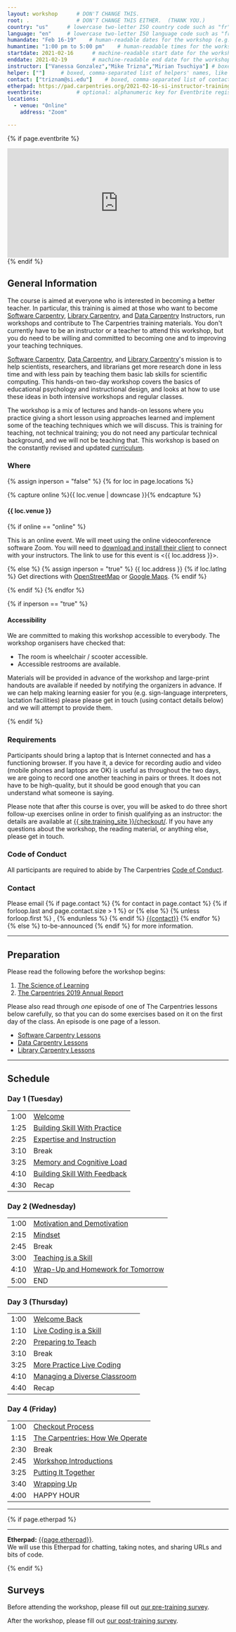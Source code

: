 ```yaml
---
layout: workshop      # DON'T CHANGE THIS.
root: .               # DON'T CHANGE THIS EITHER.  (THANK YOU.)
country: "us"      # lowercase two-letter ISO country code such as "fr" (see https://en.wikipedia.org/wiki/ISO_3166-1)
language: "en"     # lowercase two-letter ISO language code such as "fr" (see https://en.wikipedia.org/wiki/ISO_639-1)
humandate: "Feb 16-19"    # human-readable dates for the workshop (e.g., "Feb 17-18, 2020")
humantime: "1:00 pm to 5:00 pm"    # human-readable times for the workshop (e.g., "9:00 am - 4:30 pm")
startdate: 2021-02-16      # machine-readable start date for the workshop in YYYY-MM-DD format like 2015-01-01
enddate: 2021-02-19        # machine-readable end date for the workshop in YYYY-MM-DD format like 2015-01-02
instructor: ["Vanessa Gonzalez","Mike Trizna","Mirian Tsuchiya"] # boxed, comma-separated list of instructors' names as strings, like ["Kay McNulty", "Betty Jennings", "Betty Snyder"]
helper: [""]     # boxed, comma-separated list of helpers' names, like ["Marlyn Wescoff", "Fran Bilas", "Ruth Lichterman"]
contact: ["triznam@si.edu"]    # boxed, comma-separated list of contact email addresses for the host, lead instructor, or whoever else is handling questions, like ["marlyn.wescoff@example.org", "fran.bilas@example.org", "ruth.lichterman@example.org"]
etherpad: https://pad.carpentries.org/2021-02-16-si-instructor-training            # optional: URL for the workshop Etherpad if there is one
eventbrite:           # optional: alphanumeric key for Eventbrite registration, e.g., "1234567890AB" (if Eventbrite is being used)
locations:
  - venue: "Online"
    address: "Zoom"

---
```


<!-- See instructions in the comments below for how to edit specific sections of this workshop template. -->

<!--
  HEADER

  Edit the values in the block above to be appropriate for your workshop.
  If the value is not 'true', 'false', 'null', or a number, please use
  double quotation marks around the value, unless specified otherwise.
  And run 'tools/check' *before* committing to make sure that changes are good.
-->

<!--
  EVENTBRITE

  This block includes the Eventbrite registration widget if
  'eventbrite' has been set in the header.  You can delete it if you
  are not using Eventbrite, or leave it in, since it will not be
  displayed if the 'eventbrite' field in the header is not set.
-->
{% if page.eventbrite %}
<iframe
  src="https://www.eventbrite.com/tickets-external?eid={{page.eventbrite}}&ref=etckt"
  frameborder="0"
  width="100%"
  height="248px"
  scrolling="auto">
</iframe>
{% endif %}

<h2 id="general">General Information</h2>

<!--
  INTRODUCTION

  Edit the general explanatory paragraph below if you want to change
  the pitch.
-->

<p>
  The course is aimed at everyone who is
  interested in becoming a better teacher. In particular, this training
  is aimed at those who want to become <a href="{{ site.swc_site }}">Software Carpentry</a>,
  <a href="{{ site.lc_site }}">Library Carpentry</a>, and <a href="{{ site.dc_site }}">Data Carpentry</a>
  Instructors, run workshops and contribute to The Carpentries training
  materials. You don't currently have to be an instructor or a
  teacher to attend this workshop, but you do need to be willing and
  committed to becoming one and to improving your teaching techniques.
</p>

<p>
  <a href="{{ site.swc_site }}">Software Carpentry</a>,
  <a href="{{ site.dc_site }}">Data Carpentry</a>, and 
  <a href="{{ site.lc_site }}">Library Carpentry</a>'s mission is to
  help scientists, researchers, and librarians get more research done in less time
  and with less pain by teaching them basic lab skills for scientific
  computing.  This hands-on two-day workshop covers the basics of
  educational psychology and instructional design, and looks at how to
  use these ideas in both intensive workshops and regular classes.
</p>
<p>
  The workshop is a mix of lectures and hands-on lessons where you
  practice giving a short lesson using approaches learned and
  implement some of the teaching techniques which we will discuss.
  This is training for teaching, not technical training; you do not
  need any particular technical background, and we will not be
  teaching that. This workshop is based on the constantly revised and
  updated
 <a href="{{ site.training_site }}">curriculum</a>.
</p>

<!--
  LOCATION

  This block displays the address and links to maps showing directions
  if the latitude and longitude of the workshop have been set.  You
  can use http://itouchmap.com/latlong.html to find the lat/long of an
  address.
  -->
<h3 id="where">Where</h3>

{% assign inperson = "false" %}
{% for loc in page.locations %}

{% capture online %}{{ loc.venue | downcase }}{% endcapture %}

<h4>{{ loc.venue }}</h4>

{% if online == "online" %}

This is an online event. We will meet using the online videoconference software Zoom. You will need to <a href="https://zoom.us/download">download and install their client</a> to connect with your instructors. The link to use for this event is <{{ loc.address }}>.

{% else %}
{% assign inperson = "true" %}
{{ loc.address }} {% if loc.latlng %} Get directions with
    <a href="//www.openstreetmap.org/?mlat={{loc.latlng | replace:',','&mlon='}}&zoom=16">OpenStreetMap</a>
    or
    <a href="//maps.google.com/maps?q={{loc.latlng}}">Google Maps</a>. {% endif %}

{% endif %}
{% endfor %}

{% if inperson == "true" %}

<h4 id="accessibility">Accessibility</h4>

We are committed to making this workshop
accessible to everybody.
The workshop organisers have checked that:

<ul>
  <li>The room is wheelchair / scooter accessible.</li>
  <li>Accessible restrooms are available.</li>
</ul>

Materials will be provided in advance of the workshop and
large-print handouts are available if needed by notifying the
organizers in advance.  If we can help making learning easier for
you (e.g. sign-language interpreters, lactation facilities) please
please get in touch (using contact details below) and we will
attempt to provide them.

{% endif %}

<h3>Requirements</h3>

Participants should bring a laptop that is Internet connected and has a
functioning browser. If you have it, a device for recording audio and video
(mobile phones and laptops are OK) is useful as throughout the two days, we
are going to record one another teaching in pairs or threes. It does not have
to be high-quality, but it should be good enough that you can understand what
someone is saying.

Please note that after this course is over, you will be asked to do
three short follow-up exercises online in order to finish qualifying
as an instructor: the details are available at
<a href="{{ site.training_site }}/checkout/">{{ site.training_site }}/checkout/</a>.
If you have any questions about the workshop, the reading material,
or anything else, please get in touch.


<h3>Code of Conduct</h3>

All participants are required to abide by The Carpentries <a href="{{
site.swc_site }}/conduct/">Code of Conduct</a>.



<h3 id="contact">Contact</h3>
<p>
Please email
{% if page.contact %}
  {% for contact in page.contact %}
    {% if forloop.last and page.contact.size > 1 %}
      or
    {% else %}
      {% unless forloop.first %}
      ,
      {% endunless %}
    {% endif %}
    <a href='mailto:{{contact}}'>{{contact}}</a>
  {% endfor %}
{% else %}
  to-be-announced
{% endif %}
for more information.
</p>

<hr/>

<h2 id="preparation" name="preparation">Preparation</h2>

<p>
  Please read the following before the workshop begins:
</p>
<ol>
  <li><a href="{{ site.training_site }}/papers/science-of-learning-2015.pdf">The Science of Learning</a></li>
  <li><a href="https://carpentries.org/files/reports/TheCarpentries2019AnnualReport.pdf">The Carpentries 2019 Annual Report</a></li>
</ol>
<p>
  Please also read through <em>one</em> episode of one of The Carpentries lessons below   
  carefully, so that you can do some exercises based on it on the
  first day of the class.  An episode is one page of a lesson.
</p>

  <ul>
  <li><a href="{{ site.swc_site }}/lessons">Software Carpentry Lessons</a></li>
  <li><a href="{{ site.dc_site }}/lessons">Data Carpentry Lessons</a></li>
  <li><a href="{{ site.lc_site }}/lessons">Library Carpentry Lessons</a></li>
  </ul>
  

<hr/>

<h2 id="schedule" name="schedule">Schedule</h2>
<div class="row">
  <div class="col-md-6">
    <h3>Day 1 (Tuesday)</h3>
    <table class="table table-striped">
      <tr>
        <td>1:00</td>
        <td><a href="https://carpentries.github.io/instructor-training/01-welcome/index.html" target="_blank">Welcome</a></td>
      </tr>
      <tr>
        <td>1:25</td>
        <td><a href="https://carpentries.github.io/instructor-training/02-practice-learning/index.html" target="_blank">Building Skill With Practice</a></td>
      </tr>
      <tr>
        <td>2:25</td>
        <td><a href="https://carpentries.github.io/instructor-training/03-expertise/index.html" target="_blank">Expertise and Instruction</a></td>
      </tr>
      <tr>
        <td>3:10</td>
        <td>Break</td>
      </tr>
      <tr>
        <td>3:25</td>
        <td><a href="https://carpentries.github.io/instructor-training/05-memory/index.html" target="_blank">Memory and Cognitive Load</a></td>
      </tr>
      <tr>
        <td>4:10</td>
        <td><a href="https://carpentries.github.io/instructor-training/06-feedback/index.html" target="_blank">Building Skill With Feedback</a></td>
      </tr>      
      <tr>
        <td>4:30</td>
        <td>Recap</td>
      </tr>
    </table>
  </div>
  <div class="col-md-6">
    <h3>Day 2 (Wednesday)</h3>
    <table class="table table-striped">
      <tr>
        <td>1:00</td>
        <td><a href="https://carpentries.github.io/instructor-training/08-motivation/index.html" target="_blank">Motivation and Demotivation</a></td>
      </tr>
      <tr>
        <td>2:15</td>
        <td><a href="https://carpentries.github.io/instructor-training/09-mindset/index.html" target="_blank">Mindset</a></td>
      </tr>
      <tr>
        <td>2:45</td>
        <td>Break</td>
      </tr>
      <tr>
        <td>3:00</td>
        <td><a href="https://carpentries.github.io/instructor-training/11-practice-teaching/index.html" target="_blank">Teaching is a Skill</a></td>
      </tr>
      <tr>
        <td>4:10</td>
        <td><a href="https://carpentries.github.io/instructor-training/12-homework/index.html" target="_blank">Wrap-Up and Homework for Tomorrow</a></td>
      </tr>
      <tr>
        <td>5:00</td>
        <td>END</td>
      </tr>
    </table>
  </div>
</div>
<div class="row">
  <div class="col-md-6">
    <h3>Day 3 (Thursday)</h3>
    <table class="table table-striped">
      <tr>
        <td>1:00</td>
        <td><a href="https://carpentries.github.io/instructor-training/13-second-welcome/index.html" target="_blank">Welcome Back</a></td>
      </tr>
      <tr>
        <td>1:10</td>
        <td><a href="https://carpentries.github.io/instructor-training/14-live/index.html" target="_blank">Live Coding is a Skill</a></td>
      </tr>
      <tr>
        <td>2:20</td>
        <td><a href="https://carpentries.github.io/instructor-training/15-lesson-study/index.html" target="_blank">Preparing to Teach</a></td>
      </tr>
      <tr>
        <td>3:10</td>
        <td>Break</td>
      </tr>
      <tr>
        <td>3:25</td>
        <td><a href="https://carpentries.github.io/instructor-training/17-performance/index.html" target="_blank">More Practice Live Coding </a></td>
      </tr>
      <tr>
        <td>4:10</td>
        <td><a href="https://carpentries.github.io/instructor-training/18-management/index.html" target="_blank">Managing a Diverse Classroom</a></td>
      </tr>      
      <tr>
        <td>4:40</td>
        <td>Recap</td>
      </tr>
    </table>
  </div>
  <div class="col-md-6">
    <h3>Day 4 (Friday)</h3>
    <table class="table table-striped">
      <tr>
        <td>1:00</td>
        <td><a href="https://carpentries.github.io/instructor-training/20-checkout/index.html" target="_blank">Checkout Process</a></td>
      </tr>
      <tr>
        <td>1:15</td>
        <td><a href="https://carpentries.github.io/instructor-training/21-carpentries/index.html" target="_blank">The Carpentries: How We Operate</a></td>
      </tr>
      <tr>
        <td>2:30</td>
        <td>Break</td>
      </tr>      
      <tr>
        <td>2:45</td>
        <td><a href="https://carpentries.github.io/instructor-training/23-introductions/index.html" target="_blank">Workshop Introductions</a></td>
      </tr>
      <tr>
        <td>3:25</td>
        <td><a href="https://carpentries.github.io/instructor-training/24-practices/index.html" target="_blank">Putting It Together</a></td>
      </tr>
      <tr>
        <td>3:40</td>
        <td><a href="https://carpentries.github.io/instructor-training/25-wrap-up/index.html" target="_blank">Wrapping Up</a></td>
      </tr>      
      <tr>
        <td>4:00</td>
        <td>HAPPY HOUR</td>
      </tr>
    </table>
  </div>
</div>

<hr/>

<!--
  ETHERPAD

  At `_misc/etherpad.txt` you will find a template for the etherpad.

  Display the Etherpad for the workshop.  You can set this up in
  advance or on the first day; either way, make sure you push changes
  to GitHub after you have its URL.  To create an Etherpad, go to

      http://pad.software-carpentry.org/YYYY-MM-DD-site

  where 'YYYY-MM-DD-site' is the identifier for your workshop,
  e.g., '2015-06-10-esu'.
-->
{% if page.etherpad %}
<hr/>

<p id="etherpad">
  <strong>Etherpad:</strong> <a href="{{page.etherpad}}">{{page.etherpad}}</a>.
  <br/>
  We will use this Etherpad for chatting, taking notes, and sharing URLs and bits of code.
</p>

{% endif %}

<h2 id="pre_workshop_survey">Surveys</h2>

<p>
  Before attending the workshop, please fill out <a href="{{ site.instructor_pre_survey }}2021-02-16-ttt-online-SI">our pre-training survey</a>.
</p>


<p>
  After the workshop, please fill out <a href="{{ site.instructor_post_survey }}2021-02-16-ttt-online-SI">our post-training survey</a>.
</p>
